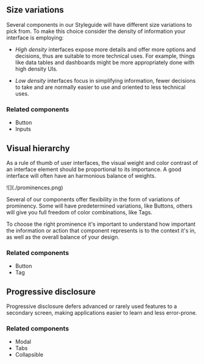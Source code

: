 ## Size variations
Several components in our Styleguide will have different size variations to pick from. To make this choice consider the density of information your interface is employing:

- _High density_ interfaces expose more details and offer more options and decisions, thus are suitable to more technical uses. For example, things like data tables and dashboards might be more appropriately done with high density UIs.

- _Low density_ interfaces focus in simplifying information, fewer decisions to take and are normally easier to use and oriented to less technical uses.

### Related components

* Button
* Inputs


## Visual hierarchy

As a rule of thumb of user interfaces, the visual weight and color contrast of an interface element should be proportional to its importance. A good interface will often have an harmonious balance of weights.

<div class="center mw6 pv6">
  ![](./prominences.png)
</div>

Several of our components offer flexibility in the form of variations of prominency. Some will have predetermined variations, like Buttons, others will give you full freedom of color combinations, like Tags.

To choose the right prominence it's important to understand how important the information or action that component represents is to the context it's in, as well as the overall balance of your design.

### Related components

* Button
* Tag

## Progressive disclosure

Progressive disclosure defers advanced or rarely used features to a secondary screen, making applications easier to learn and less error-prone.

### Related components

* Modal
* Tabs
* Collapsible